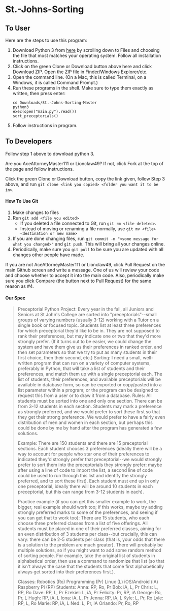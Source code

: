 # St.-Johns-Sorting
## To User
Here are the steps to use this program:
1. Download Python 3 from [here](https://www.python.org/downloads/release/python-352/) by scrolling down to Files and choosing the file that most matches your operating system. Follow all installation instructions.
2. Click on the green Clone or Download button above here and click Download ZIP. Open the ZIP file in Finder/Windows Explorer/etc.
3. Open the command line. (On a Mac, this is called Terminal, on a Windows, it is called Command Prompt.)
4. Run these programs in the shell. Make sure to type them exactly as written, then press enter:
   ~~~~
   cd Downloads/St.-Johns-Sorting-Master
   python3
   exec(open("main.py").read())
   sort_preceptorials()
   ~~~~
5. Follow instructions in program.
## To Developers
Follow step 1 above to download python 3.

Are you AceAttorneyMaster111 or Lionclaw49? If not, click Fork at the top of the page and follow instructions.

Click the green Clone or Download button, copy the link given, follow Step 3 above, and run `git clone <link you copied> <folder you want it to be in>`.
#### How To Use Git
1. Make changes to files
2. Run `git add <file you edited>`
   * If you deleted a file connected to Git, run `git rm <file deleted>`.
   * Instead of moving or renaming a file normally, use `git mv <file> <destination or new name>`
3. If you are done changing files, run `git commit -m "<some message for what you changed>"` and `git push`. This will bring all your changes online.
4. Periodically, make sure you `git pull` to be sure you are updated with all changes other people have made.

If you are not AceAttorneyMaster111 or Lionclaw49, click Pull Request on the main Github screen and write a message. One of us will review your code and choose whether to accept it into the main code. Also, periodically make sure you click Compare (the button next to Pull Request) for the same reason as #4.

#### Our Spec
> Preceptorial Python Project: 
> Every year in the fall, all Juniors and Seniors at St John's College are sorted into "preceptorials"--small groups of varying numbers (usually 3-12) working with a Tutor on a single book or focused topic. Students list at least three preferences for which preceptorial they'd like to be in. They are not supposed to rank their preferences, but may indicate one or two that they'd more strongly prefer. (If it turns out to be easier, we could change the system and have them give us their preferences in ranked order, and then set parameters so that we try to put as many students in their first choice, then their second, etc.)
> Sorting:
> I need a small, well-written program that can run on a variety of computer systems, preferably in Python, that will take a list of students and their preferences, and match them up with a single preceptorial each. The list of students, their preferences, and available preceptorials will be available in database form, so can be exported or copy/pasted into a list parameter within a program; or the program can be designed to request this from a user or to draw it from a database. 
> Rules:
> All students must be sorted into one and only one section.
> There can be from 3-12 students in each section.
> Students may mark a preference as strongly preferred, and we would prefer to sort these first so that they get their strong preference.
> We would prefer to have a fairly even distribution of men and women in each section, but perhaps this could be done by me by hand after the program has generated a few solutions.
> 
> 
> Example:
> There are 150 students and there are 15 preceptorial sections. Each student chooses 3 preferences (ideally there will be a way to account for people who star one of their preferences to indicated they'd strongly prefer that preceptorial--we would strongly prefer to sort them into the preceptorials they strongly prefer: maybe after using a line of code to import the list, a second line of code could be used to run through this list and identify the strongly preferred, and to sort these first). Each student must end up in only one preceptorial, ideally there will be around 10 students in each preceptorial, but this can range from 3-12 students in each).
> 
> Practice example (if you can get this smaller example to work, the bigger, real example should work too; if this works, maybe try adding strongly preferred marks to some of the preferences, and seeing if you can get that to work too):
> There are 15 students, who each choose three preferred classes from a list of five offerings. All students must be placed in one of their preferred classes, aiming for an even distribution of 3 students per class--but crucially, this can vary: there can be 2-5 students per class (that is, your odds that there is a solution to the problem are much greater). There will probably be multiple solutions, so if you might want to add some random method of sorting people. For example, take the original list of students in alphabetical order, then use a command to randomize that list (so that it isn't always the case that the students that come first alphabetically always get sorted into their preferences first.).
> 
> Classes:
> Robotics (Ro)
> Programming (Pr)
> Linux (L)
> iOS/Android (iA)
> Raspberry Pi (RP)
> Students:
> Anna: RP, Ro, Pr
> Bob: iA, L, Pr
> Chris: L, RP, Ro
> Dave: RP, L, Pr
> Ezekiel: L, iA, Pr
> Felicity: Pr, RP, iA
> George: Ro, Pr, L
> Hugh: RP, iA, L
> Iona: iA, L, Pr
> Jenna: RP, iA, L
> Kyle: L, Pr, Ro
> Lyle: RP, L, Ro
> Marie: RP, iA, L
> Ned: L, Pr, iA
> Orlando: Pr, Ro, RP